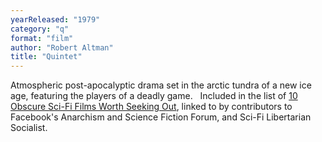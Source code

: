 ```yaml
---
yearReleased: "1979"
category: "q"
format: "film"
author: "Robert Altman"
title: "Quintet"
---
```

 Atmospheric post-apocalyptic drama set in the arctic tundra of a new ice age,  featuring the players of a deadly game.
  
 Included in the list of <a href="http://www.goliath.com/movies/10-obscure-sci-fi-films-worth-seeking-out/"> 10 Obscure Sci-Fi Films Worth Seeking Out</a>, linked to by contributors to  Facebook's Anarchism and Science Fiction Forum, and Sci-Fi Libertarian  Socialist.
  